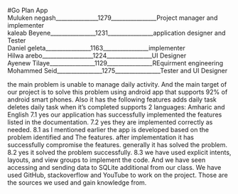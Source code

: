 #Go Plan App<br>
Muluken negash_______________1279________________Project manager and implementer<br>
kaleab Beyene________________1231________________application designer and Tester<br>
Daniel geleta________________1163________________implementer<br>
Hilwa arebo__________________1224________________UI Designer<br>
Ayenew Tilaye________________1129________________REquirment engineering<br>
Mohammed Seid________________1275________________Tester and UI Designer<br>

 the main problem is unable to manage daily activity. And the main target of our project is to solve this problem using android app that supports 92%
of android smart phones. Also it has the following features
		adds daily task
		deletes daily task when it’s completed
		supports 2 languages: Amharic and English
7.1 yes our application has successfully implemented the features listed in the documentation.
7.2 yes they are implemented correctly as needed.
8.1 as I mentioned earlier the app is developed based on the problem identified and
The features. after implementation it has successfully compromise the features. generally it has solved the problem.
8.2 yes it solved the problem successfully.
8.3 we have used explicit intents, layouts, and view groups to implement the code. And we have seen accessing and sending data to SQLite additional from our class.
We have used GitHub, stackoverflow and YouTube to work on the project. Those are the sources we used and gain knowledge from.
	  
